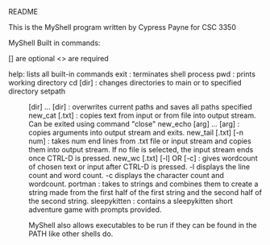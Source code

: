 README

This is the MyShell program written by Cypress Payne 
for CSC 3350

MyShell Built in commands:

[] are optional
<> are required

help: lists all built-in commands
exit : terminates shell process
pwd : prints working directory
cd [dir] : changes directories to main or to specified 	directory
setpath <dir> [dir] ... [dir] : overwrites current paths and 		saves all paths specified
new_cat [.txt] : copies text from input or from file into 		output stream. Can be exited using command "close"
new_echo [arg] ... [arg] : copies arguments into output 	stream and exits.
new_tail [.txt] [-n num] : takes num end lines from .txt file 	or input stream and copies them into output stream. 		If no file is selected, the input stream ends once 	CTRL-D is pressed.
new_wc [.txt] [-l] OR [-c] : gives wordcount of chosen text 		or input after CTRL-D is pressed. 
	-l displays the line count and word count. 
	-c displays the character count and wordcount.
portman <arg> <arg> : takes to strings and combines them to 		create a string made from the first half of the first 	string and the second half of the second string.
sleepykitten : contains a sleepykitten short adventure game 	with prompts provided.

MyShell also allows executables to be run if they can be found in the PATH like other shells do. 
